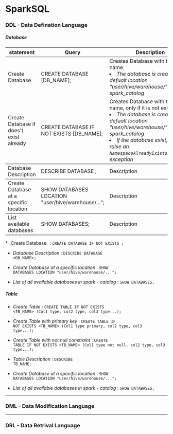 # SparkSQL

### DDL - Data Defination Language

##### __Database__
<table>
<thead><tr><th>statement</th><th>Query</th><th>Description</th><th>Example</th><th>Result</th></tr></thead>
<tbody>
<tr>
<td>Create Database</td><td>CREATE DATABASE [DB_NAME];</td><td>Creates Database with the given name. 

<li><i>The database is created at the defualt location "user/hive/warehouse/" or spark_catalog</i></li>
</td>
<td>CREATE DATABASE emp;</td>
<td></td>
</tr>
 
<tr>
<td>Create Database if does't exist already</td><td>CREATE DATABASE IF NOT EXISTS [DB_NAME];</td><td>Creates Database with the given name, only if it is not existing. 

<li><i>The database is created at the defualt location "user/hive/warehouse/" or spark_catalog</i></li>
<li><i>If the database exist, it will raise an <code>NamespaceAlreadyExistsException</code> exception</i></li></td><td>CREATE DATABASE IF NOT EXISTS emp;</td>
<td></td></tr>
<tbody><tr><td>Database Description</td><td>DESCRIBE DATABASE <DB_NAME>;</td><td>Description</td><td>Example</td><td></td></tr>
<tbody><tr><td>Create Database at a specific location</td><td>SHOW DATABASES LOCATION "user/hive/warehouse/...";</td><td>Description</td><td>Example</td><td></td></tr>
<tbody><tr><td>List available databases</td><td>SHOW DATABASES;</td><td>Description</td><td>Example</td><td></td></tr>
</tbody>
</table>
* _Create Database_ : <code>CREATE DATABASE IF NOT EXISTS <DB_NAME>;</code>

* _Database Description_ : <code>DESCRIBE DATABASE <DB_NAME>;</code>
 
* _Create Database at a specific location_ : <code>SHOW DATABASES LOCATION "user/hive/warehouse/...";</code>

* _List of all available databases in spark - catalog_ : <code>SHOW DATABASES;</code>

##### __Table__

* _Create Table_ : <code>CREATE TABLE IF NOT EXISTS <TB_NAME> (Col1 type, col2 type, col3 type...);</code>

* _Create Table with primary key_ : <code>CREATE TABLE IF NOT EXISTS <TB_NAME> (Col1 type primary, col2 type, col3 type...);</code>

* _Create Table with not null constraint_ : <code>CREATE TABLE IF NOT EXISTS <TB_NAME> (Col1 type not null, col2 type, col3 type...);</code>

* _Table Description_ : <code>DESCRIBE TB_NAME;</code>
 
* _Create Database at a specific location_ : <code>SHOW DATABASES LOCATION "user/hive/warehouse/...";</code>

* _List of all available databases in spark - catalog_ : <code>SHOW DATABASES;</code>
---
### DML - Data Modification Language

---
### DRL - Data Retrival Language


